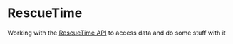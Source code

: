 # RescueTime
Working with the [RescueTime API](https://www.rescuetime.com/developers) to access data and do some stuff with it
